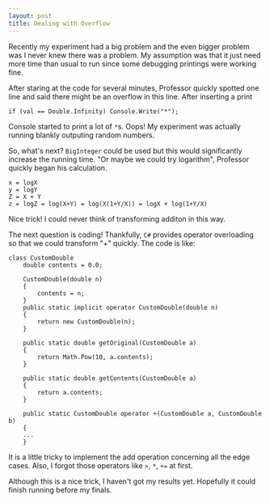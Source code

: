 ```yaml
---
layout: post
title: Dealing with Overflow
---
```


Recently my experiment had a big problem and the even bigger problem was I never knew there was a problem. My assumption was that it just need more time than usual to run since some debugging printings were working fine.

After staring at the code for several minutes, Professor quickly spotted one line and said there might be an overflow in this line. After inserting a print

```
if (val == Double.Infinity) Console.Write("*");
```
Console started to print a lot of `*`s. Oops! My experiment was actually running blankly outputing random numbers.

So, what's next? `BigInteger` could be used but this would significantly increase the running time. "Or maybe we could try logarithm", Professor quickly began his calculation.

```
x = logX
y = logY
Z = X + Y
z = logZ = log(X+Y) = log(X(1+Y/X)) = logX + log(1+Y/X)
```

Nice trick! I could never think of transforming additon in this way.

The next question is coding! Thankfully, `C#` provides operator overloading so that we could transform "+" quickly. The code is like:

```
class CustomDouble
	double contents = 0.0;
	
	CustomDouble(double n)
	{
		contents = n;
	}
	public static implicit operator CustomDouble(double n)
	{
		return new CustomDouble(n);
	}
	
	public static double getOriginal(CustomDouble a)
	{
		return Math.Pow(10, a.contents);
	}
	
	public static double getContents(CustomDouble a)
	{
		return a.contents;
	}
	
	public static CustomDouble operator +(CustomDouble a, CustomDouble b)
	{
	...
	}
```

It is a little tricky to implement the add operation concerning all the edge cases. Also, I forgot those operators like `>`, `*`, `+=` at first.

Although this is a nice trick, I haven't got my results yet. Hopefully it could finish running before my finals.
